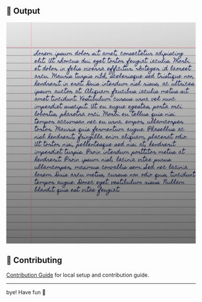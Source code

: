 <p align="center">


</p>

## 🌠 Output
![Sample image of output](sample.jpeg)



## 🤗 Contributing

 [Contribution Guide](CONTRIBUTING.md) for local setup and contribution guide.


---


bye!
Have fun 🦄
